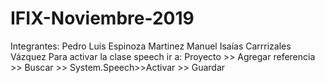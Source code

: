 # IFIX-Noviembre-2019
Integrantes:
Pedro Luis Espinoza Martinez
Manuel Isaías Carrrizales Vázquez
Para activar la clase speech ir a:
Proyecto >> Agregar referencia >> Buscar >> System.Speech>>Activar >> Guardar
